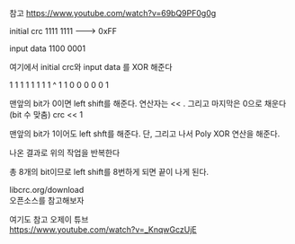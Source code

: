 참고
https://www.youtube.com/watch?v=69bQ9PF0g0g


initial crc
1111 1111   ---> 0xFF

input data
1100 0001

여기에서 initial crc와 input data 를 XOR 해준다 

 1 1 1 1 1 1 1 1
^
 1 1 0 0 0 0 0 1
 

맨앞의 bit가 0이면 left shift를 해준다. 연산자는 <<  . 그리고 마지막은 0으로 채운다 (bit 수 맞춤)
crc << 1

맨앞의 bit가 1이어도 left shft를 해준다. 단, 그리고 나서 Poly XOR 연산을 해준다. 

나온 결과로 위의 작업을 반복한다   

총 8개의 bit이므로 left shift를 8번하게 되면 끝이 나게 된다.   


libcrc.org/download   
오픈소스를 참고해보자  

여기도 참고 오제이 튜브   
https://www.youtube.com/watch?v=_KnqwGczUjE
